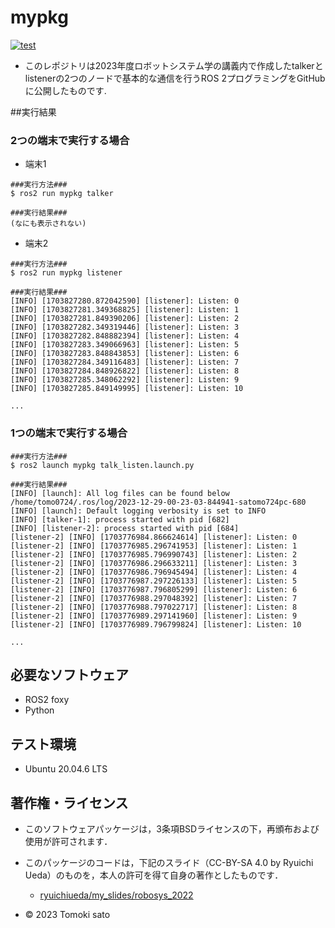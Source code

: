 # mypkg

[![test](https://github.com/tomoki057/mypkg/actions/workflows/test.yml/badge.svg)](https://github.com/tomoki057/mypkg/actions/workflows/test.yml)

* このレポジトリは2023年度ロボットシステム学の講義内で作成したtalkerとlistenerの2つのノードで基本的な通信を行うROS 2プログラミングをGitHubに公開したものです.

##実行結果

### 2つの端末で実行する場合

* 端末1
```
###実行方法###
$ ros2 run mypkg talker

###実行結果###
(なにも表示されない)
```
* 端末2
```
###実行方法###
$ ros2 run mypkg listener

###実行結果###
[INFO] [1703827280.872042590] [listener]: Listen: 0
[INFO] [1703827281.349368825] [listener]: Listen: 1
[INFO] [1703827281.849390206] [listener]: Listen: 2
[INFO] [1703827282.349319446] [listener]: Listen: 3
[INFO] [1703827282.848882394] [listener]: Listen: 4
[INFO] [1703827283.349066963] [listener]: Listen: 5
[INFO] [1703827283.848843853] [listener]: Listen: 6
[INFO] [1703827284.349116483] [listener]: Listen: 7
[INFO] [1703827284.848926822] [listener]: Listen: 8
[INFO] [1703827285.348062292] [listener]: Listen: 9
[INFO] [1703827285.849149995] [listener]: Listen: 10

...
```
### 1つの端末で実行する場合

```
###実行方法###
$ ros2 launch mypkg talk_listen.launch.py

###実行結果###
[INFO] [launch]: All log files can be found below /home/tomo0724/.ros/log/2023-12-29-00-23-03-844941-satomo724pc-680
[INFO] [launch]: Default logging verbosity is set to INFO
[INFO] [talker-1]: process started with pid [682]
[INFO] [listener-2]: process started with pid [684]
[listener-2] [INFO] [1703776984.866624614] [listener]: Listen: 0
[listener-2] [INFO] [1703776985.296741953] [listener]: Listen: 1
[listener-2] [INFO] [1703776985.796990743] [listener]: Listen: 2
[listener-2] [INFO] [1703776986.296633211] [listener]: Listen: 3
[listener-2] [INFO] [1703776986.796945494] [listener]: Listen: 4
[listener-2] [INFO] [1703776987.297226133] [listener]: Listen: 5
[listener-2] [INFO] [1703776987.796805299] [listener]: Listen: 6
[listener-2] [INFO] [1703776988.297048392] [listener]: Listen: 7
[listener-2] [INFO] [1703776988.797022717] [listener]: Listen: 8
[listener-2] [INFO] [1703776989.297141960] [listener]: Listen: 9
[listener-2] [INFO] [1703776989.796799824] [listener]: Listen: 10

...
```

## 必要なソフトウェア
* ROS2 foxy
* Python

## テスト環境
* Ubuntu 20.04.6 LTS

## 著作権・ライセンス 
* このソフトウェアパッケージは，3条項BSDライセンスの下，再頒布および使用が許可されます．

* このパッケージのコードは，下記のスライド（CC-BY-SA 4.0 by Ryuichi Ueda）のものを，本人の許可を得て自身の著作としたものです．
    * [ryuichiueda/my_slides/robosys_2022](https://github.com/ryuichiueda/my_slides/tree/master/robosys_2022)

* © 2023 Tomoki sato
